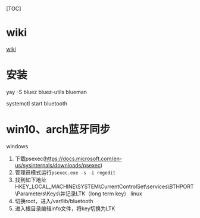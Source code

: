 [TOC]

# wiki
[wiki](https://wiki.archlinuxcn.org/wiki/%E8%93%9D%E7%89%99)

# 安装
yay -S bluez bluez-utils blueman

systemctl start bluetooth

# win10、arch蓝牙同步
windows
1. 下载psexec(https://docs.microsoft.com/en-us/sysinternals/downloads/psexec)
2. 管理员模式运行`psexec.exe -s -i regedit`
3. 找到如下地址HKEY_LOCAL_MACHINE\SYSTEM\CurrentControlSet\services\BTHPORT\Parameters\Keys\并记录LTK（long term key）
linux
1. 切换root，进入/var/lib/bluetooth
2. 进入根目录编辑info文件，将key切换为LTK

